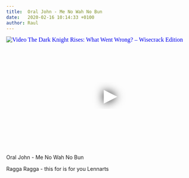 ```yaml
---
title:  Oral John - Me No Wah No Bun
date:   2020-02-16 10:14:33 +0100
author: Raul
---
```

<iframe
  width="560"
  height="315"
  src="https://www.youtube.com/embed/39jaIH5VlDg"
  srcdoc="<style>*{padding:0;margin:0;overflow:hidden}html,body{height:100%}img,span{position:absolute;width:100%;top:0;bottom:0;margin:auto}span{height:1.5em;text-align:center;font:48px/1.5 sans-serif;color:white;text-shadow:0 0 0.5em black}</style><a href=https://www.youtube.com/embed/39jaIH5VlDg?autoplay=1><img src=https://img.youtube.com/vi/39jaIH5VlDg/hqdefault.jpg alt='Video The Dark Knight Rises: What Went Wrong? – Wisecrack Edition'><span>▶</span></a>"
  frameborder="0"
  allow="accelerometer; autoplay; encrypted-media; gyroscope; picture-in-picture"
  allowfullscreen
></iframe>
Oral John - Me No Wah No Bun              

Ragga Ragga - this for is for you Lennarts
